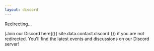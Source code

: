 ```yaml
---
layout: discord
---
```


Redirecting...

[Join our Discord here]({{ site.data.contact.discord }}) if you are not redirected. You'll find the latest events and discussions on our Discord server!
